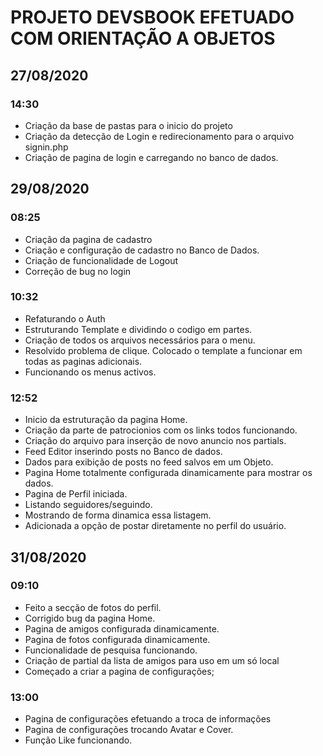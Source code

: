 # PROJETO DEVSBOOK EFETUADO COM ORIENTAÇÃO A OBJETOS

## 27/08/2020

### 14:30 

- Criação da base de pastas para o inicio do projeto
- Criação da detecção de Login e redirecionamento para o arquivo signin.php
- Criação de pagina de login e carregando no banco de dados.

## 29/08/2020

### 08:25

- Criação da pagina de cadastro
- Criação e configuração de cadastro no Banco de Dados.
- Criação de funcionalidade de Logout
- Correção de bug no login

### 10:32

- Refaturando o Auth
- Estruturando Template e dividindo o codigo em partes.
- Criação de todos os arquivos necessários para o menu.
- Resolvido problema de clique. Colocado o template a funcionar em todas as paginas adicionais. 
- Funcionando os menus activos. 

### 12:52

- Inicio da estruturação da pagina Home.
- Criação da parte de patrocionios com os links todos funcionando.
- Criação do arquivo para inserção de novo anuncio nos partials.
- Feed Editor inserindo posts no Banco de dados.
- Dados para exibição de posts no feed salvos em um Objeto.
- Pagina Home totalmente configurada dinamicamente para mostrar os dados.
- Pagina de Perfil iniciada. 
- Listando seguidores/seguindo.
- Mostrando de forma dinamica essa listagem.
- Adicionada a opção de postar diretamente no perfil do usuário.

## 31/08/2020

### 09:10

- Feito a secção de fotos do perfil.
- Corrigido bug da pagina Home.
- Pagina de amigos configurada dinamicamente.
- Pagina de fotos configurada dinamicamente.
- Funcionalidade de pesquisa funcionando.
- Criação de partial da lista de amigos para uso em um só local
- Começado a criar a pagina de configurações;

### 13:00

- Pagina de configurações efetuando a troca de informações
- Pagina de configurações trocando Avatar e Cover.
- Função Like funcionando.
